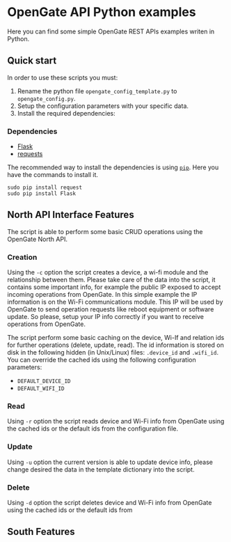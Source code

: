 # OpenGate API Python examples

Here you can find some simple OpenGate REST APIs examples writen in Python.

## Quick start 

In order to use these scripts you must:

1. Rename the python file `opengate_config_template.py` to `opengate_config.py`.
2. Setup the configuration parameters with your specific data.
3. Install the required dependencies:

### Dependencies 

* [Flask](http://flask.pocoo.org/)
* [requests](http://docs.python-requests.org/en/latest/)

The recommended way to install the dependencies is using [`pip`](https://pypi.python.org/pypi/pip).
Here you have the commands to install it.

```
sudo pip install request
sudo pip install Flask
```

## North API Interface Features

The script is able to perform some basic CRUD operations using the OpenGate North API.

### Creation

Using the `-c` option the script creates a device, a wi-fi module and the relationship between them.
Please take care of the data into the script, it contains some important info, for example the public IP exposed to
accept incoming operations from OpenGate. In this simple example the IP information is on the Wi-Fi communications
module. This IP will be used by OpenGate to send operation requests like reboot equipment or software update.
So please, setup your IP info correctly if you want to receive operations from OpenGate.

The script perform some basic caching on the device, Wi-If and relation ids for further operations
(delete, update, read). The id information is stored on disk in the following hidden (in Unix/Linux) files:
`.device_id` and `.wifi_id`. You can override the cached ids using the following configuration
parameters:

* `DEFAULT_DEVICE_ID`
* `DEFAULT_WIFI_ID`

### Read
Using `-r` option the script reads device and Wi-Fi info from OpenGate using the cached ids or the default ids from
the configuration file.

###  Update
Using `-u` option the current version is able to update device info, please change desired the data in the template
dictionary into the script.

### Delete
Using `-d` option the script deletes device and Wi-Fi info from OpenGate using the cached ids or the default ids from


## South Features

